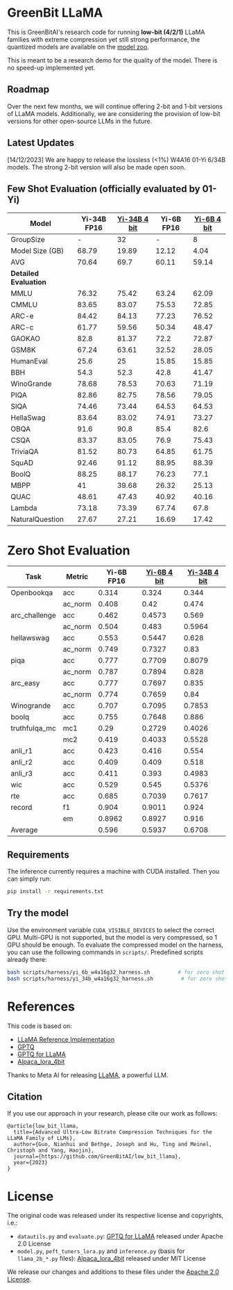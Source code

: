 # GreenBit LLaMA

This is GreenBitAI's research code for running **low-bit (4/2/1)** LLaMA families with extreme compression yet still strong performance, the quantized models are available on the [model zoo](https://huggingface.co/GreenBitAI?sort_models=downloads#models).

This is meant to be a research demo for the quality of the model.
There is no speed-up implemented yet.

## Roadmap

Over the next few months, we will continue offering 2-bit and 1-bit versions of LLaMA models.
Additionally, we are considering the provision of low-bit versions for other open-source LLMs in the future.

## Latest Updates
[14/12/2023] We are happy to release the lossless (<1%) W4A16 01-Yi 6/34B models. The strong 2-bit version will also be made open soon.

## Few Shot Evaluation (officially evaluated by 01-Yi)
| Model          | Yi-34B FP16| [Yi-34B 4 bit](https://huggingface.co/GreenBitAI/yi-34b-w4a16g32) | Yi-6B FP16 | [Yi-6B 4 bit](https://huggingface.co/GreenBitAI/yi-6b-w4a16g32) |
|----------------|-----------|----------|----------|---------|
| GroupSize      | -         | 32       | -        | 8       |
| Model Size (GB)| 68.79     | 19.89    | 12.12    | 4.04    |
| AVG            | 70.64     | 69.7     | 60.11    | 59.14   |
| **Detailed Evaluation** | | | | |
| MMLU           | 76.32     | 75.42    | 63.24    | 62.09   |
| CMMLU          | 83.65     | 83.07    | 75.53    | 72.85   |
| ARC-e          | 84.42     | 84.13    | 77.23    | 76.52   |
| ARC-c          | 61.77     | 59.56    | 50.34    | 48.47   |
| GAOKAO         | 82.8      | 81.37    | 72.2     | 72.87   |
| GSM8K          | 67.24     | 63.61    | 32.52    | 28.05   |
| HumanEval      | 25.6      | 25       | 15.85    | 15.85   |
| BBH            | 54.3      | 52.3     | 42.8     | 41.47   |
| WinoGrande     | 78.68     | 78.53    | 70.63    | 71.19   |
| PIQA           | 82.86     | 82.75    | 78.56    | 79.05   |
| SIQA           | 74.46     | 73.44    | 64.53    | 64.53   |
| HellaSwag      | 83.64     | 83.02    | 74.91    | 73.27   |
| OBQA           | 91.6      | 90.8     | 85.4     | 82.6    |
| CSQA           | 83.37     | 83.05    | 76.9     | 75.43   |
| TriviaQA       | 81.52     | 80.73    | 64.85    | 61.75   |
| SquAD          | 92.46     | 91.12    | 88.95    | 88.39   |
| BoolQ          | 88.25     | 88.17    | 76.23    | 77.1    |
| MBPP           | 41        | 39.68    | 26.32    | 25.13   |
| QUAC           | 48.61     | 47.43    | 40.92    | 40.16   |
| Lambda         | 73.18     | 73.39    | 67.74    | 67.8    |
| NaturalQuestion| 27.67     | 27.21    | 16.69    | 17.42   |


# Zero Shot Evaluation
| Task          | Metric | Yi-6B FP16 | [Yi-6B 4 bit](https://huggingface.co/GreenBitAI/yi-6b-w4a16g32) | [Yi-34B 4 bit](https://huggingface.co/GreenBitAI/yi-34b-w4a16g32) |
|---------------|--------|---------|-------------|--------------|
| Openbookqa    | acc    | 0.314   | 0.324       | 0.344        |
|               | ac_norm| 0.408   | 0.42        | 0.474        |
| arc_challenge | acc    | 0.462   | 0.4573      | 0.569        |
|               | ac_norm| 0.504   | 0.483       | 0.5964       |
| hellawswag    | acc    | 0.553   | 0.5447      | 0.628        |
|               | ac_norm| 0.749   | 0.7327      | 0.83         |
| piqa          | acc    | 0.777   | 0.7709      | 0.8079       |
|               | ac_norm| 0.787   | 0.7894      | 0.828        |
| arc_easy      | acc    | 0.777   | 0.7697      | 0.835        |
|               | ac_norm| 0.774   | 0.7659      | 0.84         |
| Winogrande    | acc    | 0.707   | 0.7095      | 0.7853       |
| boolq         | acc    | 0.755   | 0.7648      | 0.886        |
| truthfulqa_mc | mc1    | 0.29    | 0.2729      | 0.4026       |
|               | mc2    | 0.419   | 0.4033      | 0.5528       |
| anli_r1       | acc    | 0.423   | 0.416       | 0.554        |
| anli_r2       | acc    | 0.409   | 0.409       | 0.518        |
| anli_r3       | acc    | 0.411   | 0.393       | 0.4983       |
| wic           | acc    | 0.529   | 0.545       | 0.5376       |
| rte           | acc    | 0.685   | 0.7039      | 0.7617       |
| record        | f1     | 0.904   | 0.9011      | 0.924        |
|               | em     | 0.8962  | 0.8927      | 0.916        |
| Average       |        | 0.596   | 0.5937      | 0.6708       |

## Requirements

The inference currently requires a machine with CUDA installed.
Then you can simply run:

```bash
pip install -r requirements.txt
```

## Try the model

Use the environment variable `CUDA_VISIBLE_DEVICES` to select the correct GPU.
Multi-GPU is not supported, but the model is very compressed, so 1 GPU should be enough.
To evaluate the compressed model on the harness, you can use the following commands
in ```scripts/```. Predefined scripts already there:

```bash
bash scripts/harness/yi_6b_w4a16g32_harness.sh         # for zero shot evaluation of the lossless 4-bit 01-yi 6b model
bash scripts/harness/yi_34b_w4a16g32_harness.sh         # for zero shot evaluation of the lossless 4-bit 01-yi 34b model
```

# References

This code is based on:

- [LLaMA Reference Implementation](https://github.com/facebookresearch/llama)
- [GPTQ](https://github.com/IST-DASLab/gptq)
- [GPTQ for LLaMA](https://github.com/qwopqwop200/GPTQ-for-LLaMa)
- [Alpaca_lora_4bit](https://github.com/johnsmith0031/alpaca_lora_4bit)

Thanks to Meta AI for releasing [LLaMA](https://arxiv.org/abs/2302.13971), a powerful LLM.

## Citation
If you use our approach in your research, please cite our work as follows:
```
@article{low_bit_llama,
  title={Advanced Ultra-Low Bitrate Compression Techniques for the LLaMA Family of LLMs},
  author={Guo, Nianhui and Bethge, Joseph and Hu, Ting and Meinel, Christoph and Yang, Haojin},
  journal={https://github.com/GreenBitAI/low_bit_llama},
  year={2023}
}
```

# License

The original code was released under its respective license and copyrights, i.e.:

- `datautils.py` and `evaluate.py`:
[GPTQ for LLaMA](https://github.com/qwopqwop200/GPTQ-for-LLaMa) released under Apache 2.0 License
- `model.py`, `peft_tuners_lora.py` and `inference.py` (basis for `llama_2b_*.py` files):
[Alpaca_lora_4bit](https://github.com/johnsmith0031/alpaca_lora_4bit) released under MIT License

We release our changes and additions to these files under the [Apache 2.0 License](LICENSE).

